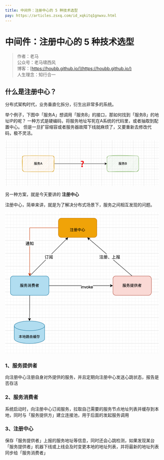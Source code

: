```yaml
---
title: 中间件：注册中心的 5 种技术选型
pay: https://articles.zsxq.com/id_xqkitq1gnwxu.html
---
```



#  中间件：注册中心的 5 种技术选型


> 作者：老马
> <br/>公众号：老马啸西风
> <br/> 博客：[https://houbb.github.io/](https://houbb.github.io/)
> <br/> 人生理念：知行合一


## 什么是注册中心？

分布式架构时代，业务垂直化拆分，衍生出非常多的系统。

举个例子，下图中「服务A」想调用「服务B」的接口，那如何找到「服务B」的地址IP的呢？
一种方式是硬编码，将服务地址写死在A系统的代码里，或者抽取到配置中心。
但是一旦扩容缩容或者服务器故障下线就麻烦了，又要重新去修改代码，极不灵活。

<div align="left">
    <img src="/images/pay/arch/7-1.png" width="650px">
</div>


另一种方案，就是今天要讲的 **注册中心**

注册中心，简单来讲，就是为了解决分布式场景下，服务之间相互发现的问题。

<div align="left">
    <img src="/images/pay/arch/7-2.png" width="650px">
</div>


### 1、服务提供者
向注册中心注册自身对外提供的服务，并且定期向注册中心发送心跳状态，报告是否存活

### 2、服务消费者
系统启动时，向注册中心订阅服务，拉取自己需要的服务节点地址列表并缓存到本地，同时与「服务提供方」建立连接池，用于后面的发起服务调用

### 3、注册中心
保存「服务提供者」上报的服务地址等信息，同时还会心跳检测，如果发现某台「服务提供者」机器下线或上线会及时变更本地的地址列表，并将最新的地址列表同步给「服务消费者」